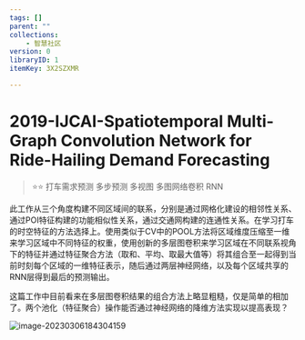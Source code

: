 ```yaml
---
tags: []
parent: ""
collections:
    - 智慧社区
version: 0
libraryID: 1
itemKey: 3X2SZXMR

---
```

# 2019-IJCAI-Spatiotemporal Multi-Graph Convolution Network for Ride-Hailing Demand Forecasting

> ⭐⭐ 打车需求预测 多步预测 多视图 多图网络卷积 RNN

此工作从三个角度构建不同区域间的联系，分别是通过网格化建设的相邻性关系、通过POI特征构建的功能相似性关系，通过交通网构建的连通性关系。在学习打车的时空特征的方法选择上。使用类似于CV中的POOL方法将区域维度压缩至一维来学习区域中不同特征的权重，使用创新的多层图卷积来学习区域在不同联系视角下的特征并通过特征聚合方法（取和、平均、取最大值等）将其组合至一起得到当前时刻每个区域的一维特征表示，随后通过两层神经网络，以及每个区域共享的RNN层得到最后的预测输出。

这篇工作中目前看来在多层图卷积结果的组合方法上略显粗糙，仅是简单的相加了。两个池化（特征聚合）操作能否通过神经网络的降维方法实现以提高表现？

![image-20230306184304159](https://cdn.jsdelivr.net/gh/luojunhui1/BlogPicture//Windows/image-20230306184304159.png)
